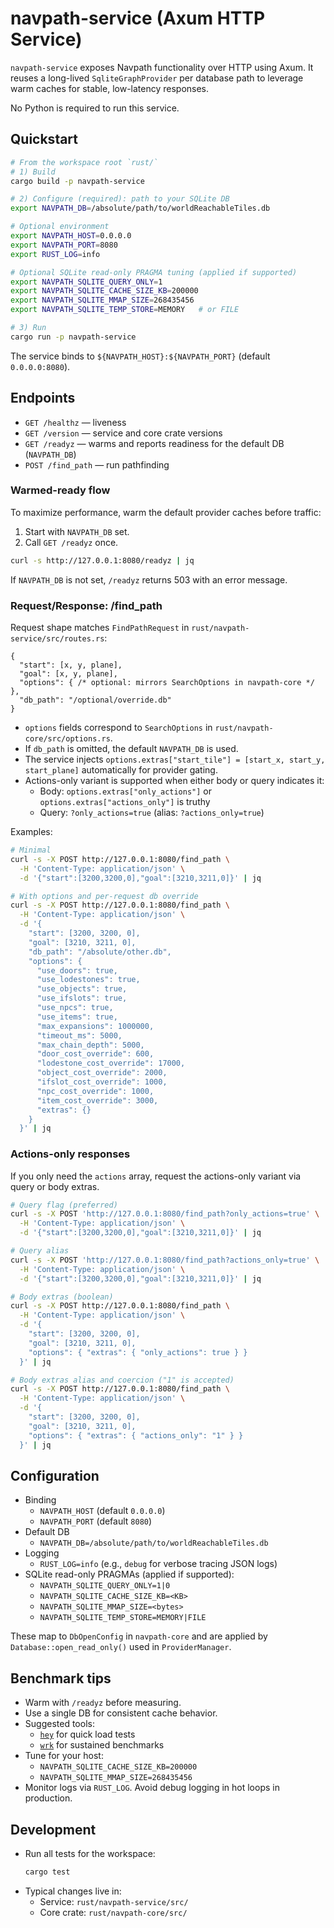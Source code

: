 # navpath-service (Axum HTTP Service)

`navpath-service` exposes Navpath functionality over HTTP using Axum. It reuses a long-lived `SqliteGraphProvider` per database path to leverage warm caches for stable, low-latency responses.

No Python is required to run this service.

## Quickstart

```bash
# From the workspace root `rust/`
# 1) Build
cargo build -p navpath-service

# 2) Configure (required): path to your SQLite DB
export NAVPATH_DB=/absolute/path/to/worldReachableTiles.db

# Optional environment
export NAVPATH_HOST=0.0.0.0
export NAVPATH_PORT=8080
export RUST_LOG=info

# Optional SQLite read-only PRAGMA tuning (applied if supported)
export NAVPATH_SQLITE_QUERY_ONLY=1
export NAVPATH_SQLITE_CACHE_SIZE_KB=200000
export NAVPATH_SQLITE_MMAP_SIZE=268435456
export NAVPATH_SQLITE_TEMP_STORE=MEMORY   # or FILE

# 3) Run
cargo run -p navpath-service
```

The service binds to `${NAVPATH_HOST}:${NAVPATH_PORT}` (default `0.0.0.0:8080`).

## Endpoints

- `GET /healthz` — liveness
- `GET /version` — service and core crate versions
- `GET /readyz` — warms and reports readiness for the default DB (`NAVPATH_DB`)
- `POST /find_path` — run pathfinding

### Warmed-ready flow
To maximize performance, warm the default provider caches before traffic:
1) Start with `NAVPATH_DB` set.
2) Call `GET /readyz` once.

```bash
curl -s http://127.0.0.1:8080/readyz | jq
```

If `NAVPATH_DB` is not set, `/readyz` returns 503 with an error message.

### Request/Response: /find_path
Request shape matches `FindPathRequest` in `rust/navpath-service/src/routes.rs`:
```jsonc
{
  "start": [x, y, plane],
  "goal": [x, y, plane],
  "options": { /* optional: mirrors SearchOptions in navpath-core */ },
  "db_path": "/optional/override.db"
}
```

- `options` fields correspond to `SearchOptions` in `rust/navpath-core/src/options.rs`.
- If `db_path` is omitted, the default `NAVPATH_DB` is used.
- The service injects `options.extras["start_tile"] = [start_x, start_y, start_plane]` automatically for provider gating.
- Actions-only variant is supported when either body or query indicates it:
  - Body: `options.extras["only_actions"]` or `options.extras["actions_only"]` is truthy
  - Query: `?only_actions=true` (alias: `?actions_only=true`)

Examples:
```bash
# Minimal
curl -s -X POST http://127.0.0.1:8080/find_path \
  -H 'Content-Type: application/json' \
  -d '{"start":[3200,3200,0],"goal":[3210,3211,0]}' | jq

# With options and per-request db override
curl -s -X POST http://127.0.0.1:8080/find_path \
  -H 'Content-Type: application/json' \
  -d '{
    "start": [3200, 3200, 0],
    "goal": [3210, 3211, 0],
    "db_path": "/absolute/other.db",
    "options": {
      "use_doors": true,
      "use_lodestones": true,
      "use_objects": true,
      "use_ifslots": true,
      "use_npcs": true,
      "use_items": true,
      "max_expansions": 1000000,
      "timeout_ms": 5000,
      "max_chain_depth": 5000,
      "door_cost_override": 600,
      "lodestone_cost_override": 17000,
      "object_cost_override": 2000,
      "ifslot_cost_override": 1000,
      "npc_cost_override": 1000,
      "item_cost_override": 3000,
      "extras": {}
    }
  }' | jq
```

### Actions-only responses

If you only need the `actions` array, request the actions-only variant via query or body extras.

```bash
# Query flag (preferred)
curl -s -X POST 'http://127.0.0.1:8080/find_path?only_actions=true' \
  -H 'Content-Type: application/json' \
  -d '{"start":[3200,3200,0],"goal":[3210,3211,0]}' | jq

# Query alias
curl -s -X POST 'http://127.0.0.1:8080/find_path?actions_only=true' \
  -H 'Content-Type: application/json' \
  -d '{"start":[3200,3200,0],"goal":[3210,3211,0]}' | jq

# Body extras (boolean)
curl -s -X POST http://127.0.0.1:8080/find_path \
  -H 'Content-Type: application/json' \
  -d '{
    "start": [3200, 3200, 0],
    "goal": [3210, 3211, 0],
    "options": { "extras": { "only_actions": true } }
  }' | jq

# Body extras alias and coercion ("1" is accepted)
curl -s -X POST http://127.0.0.1:8080/find_path \
  -H 'Content-Type: application/json' \
  -d '{
    "start": [3200, 3200, 0],
    "goal": [3210, 3211, 0],
    "options": { "extras": { "actions_only": "1" } }
  }' | jq
```

## Configuration

- Binding
  - `NAVPATH_HOST` (default `0.0.0.0`)
  - `NAVPATH_PORT` (default `8080`)
- Default DB
  - `NAVPATH_DB=/absolute/path/to/worldReachableTiles.db`
- Logging
  - `RUST_LOG=info` (e.g., `debug` for verbose tracing JSON logs)
- SQLite read-only PRAGMAs (applied if supported):
  - `NAVPATH_SQLITE_QUERY_ONLY=1|0`
  - `NAVPATH_SQLITE_CACHE_SIZE_KB=<KB>`
  - `NAVPATH_SQLITE_MMAP_SIZE=<bytes>`
  - `NAVPATH_SQLITE_TEMP_STORE=MEMORY|FILE`

These map to `DbOpenConfig` in `navpath-core` and are applied by `Database::open_read_only()` used in `ProviderManager`.

## Benchmark tips

- Warm with `/readyz` before measuring.
- Use a single DB for consistent cache behavior.
- Suggested tools:
  - [`hey`](https://github.com/rakyll/hey) for quick load tests
  - [`wrk`](https://github.com/wg/wrk) for sustained benchmarks
- Tune for your host:
  - `NAVPATH_SQLITE_CACHE_SIZE_KB=200000`
  - `NAVPATH_SQLITE_MMAP_SIZE=268435456`
- Monitor logs via `RUST_LOG`. Avoid debug logging in hot loops in production.

## Development

- Run all tests for the workspace:
  ```bash
  cargo test
  ```
- Typical changes live in:
  - Service: `rust/navpath-service/src/`
  - Core crate: `rust/navpath-core/src/`

